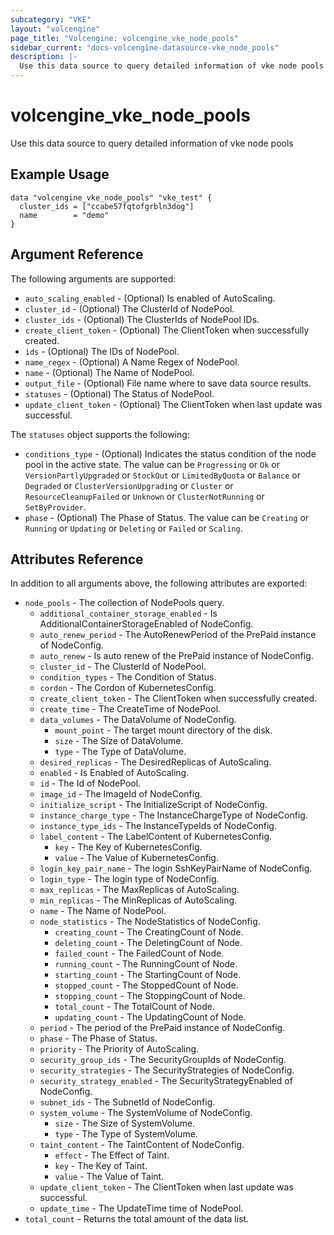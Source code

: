 ```yaml
---
subcategory: "VKE"
layout: "volcengine"
page_title: "Volcengine: volcengine_vke_node_pools"
sidebar_current: "docs-volcengine-datasource-vke_node_pools"
description: |-
  Use this data source to query detailed information of vke node pools
---
```

# volcengine_vke_node_pools
Use this data source to query detailed information of vke node pools
## Example Usage
```hcl
data "volcengine_vke_node_pools" "vke_test" {
  cluster_ids = ["ccabe57fqtofgrbln3dog"]
  name        = "demo"
}
```
## Argument Reference
The following arguments are supported:
* `auto_scaling_enabled` - (Optional) Is enabled of AutoScaling.
* `cluster_id` - (Optional) The ClusterId of NodePool.
* `cluster_ids` - (Optional) The ClusterIds of NodePool IDs.
* `create_client_token` - (Optional) The ClientToken when successfully created.
* `ids` - (Optional) The IDs of NodePool.
* `name_regex` - (Optional) A Name Regex of NodePool.
* `name` - (Optional) The Name of NodePool.
* `output_file` - (Optional) File name where to save data source results.
* `statuses` - (Optional) The Status of NodePool.
* `update_client_token` - (Optional) The ClientToken when last update was successful.

The `statuses` object supports the following:

* `conditions_type` - (Optional) Indicates the status condition of the node pool in the active state. The value can be `Progressing` or `Ok` or `VersionPartlyUpgraded` or `StockOut` or `LimitedByQuota` or `Balance` or `Degraded` or `ClusterVersionUpgrading` or `Cluster` or `ResourceCleanupFailed` or `Unknown` or `ClusterNotRunning` or `SetByProvider`.
* `phase` - (Optional) The Phase of Status. The value can be `Creating` or `Running` or `Updating` or `Deleting` or `Failed` or `Scaling`.

## Attributes Reference
In addition to all arguments above, the following attributes are exported:
* `node_pools` - The collection of NodePools query.
    * `additional_container_storage_enabled` - Is AdditionalContainerStorageEnabled of NodeConfig.
    * `auto_renew_period` - The AutoRenewPeriod of the PrePaid instance of NodeConfig.
    * `auto_renew` - Is auto renew of the PrePaid instance of NodeConfig.
    * `cluster_id` - The ClusterId of NodePool.
    * `condition_types` - The Condition of Status.
    * `cordon` - The Cordon of KubernetesConfig.
    * `create_client_token` - The ClientToken when successfully created.
    * `create_time` - The CreateTime of NodePool.
    * `data_volumes` - The DataVolume of NodeConfig.
        * `mount_point` - The target mount directory of the disk.
        * `size` - The Size of DataVolume.
        * `type` - The Type of DataVolume.
    * `desired_replicas` - The DesiredReplicas of AutoScaling.
    * `enabled` - Is Enabled of AutoScaling.
    * `id` - The Id of NodePool.
    * `image_id` - The ImageId of NodeConfig.
    * `initialize_script` - The InitializeScript of NodeConfig.
    * `instance_charge_type` - The InstanceChargeType of NodeConfig.
    * `instance_type_ids` - The InstanceTypeIds of NodeConfig.
    * `label_content` - The LabelContent of KubernetesConfig.
        * `key` - The Key of KubernetesConfig.
        * `value` - The Value of KubernetesConfig.
    * `login_key_pair_name` - The login SshKeyPairName of NodeConfig.
    * `login_type` - The login type of NodeConfig.
    * `max_replicas` - The MaxReplicas of AutoScaling.
    * `min_replicas` - The MinReplicas of AutoScaling.
    * `name` - The Name of NodePool.
    * `node_statistics` - The NodeStatistics of NodeConfig.
        * `creating_count` - The CreatingCount of Node.
        * `deleting_count` - The DeletingCount of Node.
        * `failed_count` - The FailedCount of Node.
        * `running_count` - The RunningCount of Node.
        * `starting_count` - The StartingCount of Node.
        * `stopped_count` - The StoppedCount of Node.
        * `stopping_count` - The StoppingCount of Node.
        * `total_count` - The TotalCount of Node.
        * `updating_count` - The UpdatingCount of Node.
    * `period` - The period of the PrePaid instance of NodeConfig.
    * `phase` - The Phase of Status.
    * `priority` - The Priority of AutoScaling.
    * `security_group_ids` - The SecurityGroupIds of NodeConfig.
    * `security_strategies` - The SecurityStrategies of NodeConfig.
    * `security_strategy_enabled` - The SecurityStrategyEnabled of NodeConfig.
    * `subnet_ids` - The SubnetId of NodeConfig.
    * `system_volume` - The SystemVolume of NodeConfig.
        * `size` - The Size of SystemVolume.
        * `type` - The Type of SystemVolume.
    * `taint_content` - The TaintContent of NodeConfig.
        * `effect` - The Effect of Taint.
        * `key` - The Key of Taint.
        * `value` - The Value of Taint.
    * `update_client_token` - The ClientToken when last update was successful.
    * `update_time` - The UpdateTime time of NodePool.
* `total_count` - Returns the total amount of the data list.


